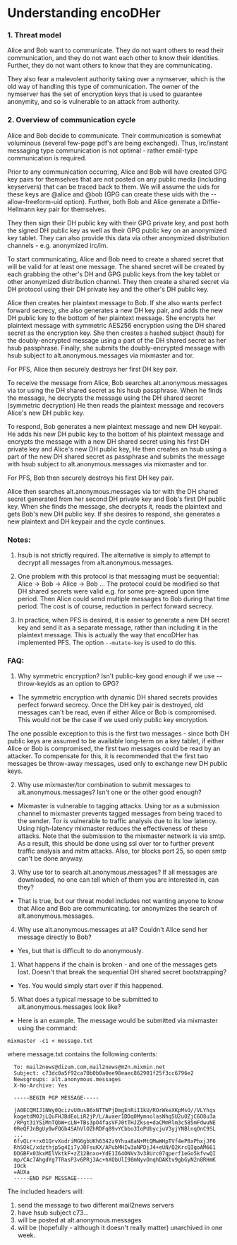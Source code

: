 Understanding encoDHer
===

### 1. Threat model

Alice and Bob want to communicate.  They do not want others to
read their communication, and they do not want each other to
know their identities.  Further, they do not want others to
know that they are communicating.

They also fear a malevolent authority taking over a nymserver,
which is the old way of handling this type of communication.
The owner of the nymserver has the set of encryption keys
that is used to guarantee anonymity, and so is vulnerable to
an attack from authority.

### 2. Overview of communication cycle

Alice and Bob decide to communicate.  Their communication is
somewhat voluminous (several few-page pdf's are being exchanged).
Thus, irc/instant messaging type communication is not optimal -
rather email-type communication is required.

Prior to any communication occurring, Alice and Bob will have
created GPG key pairs for themselves that are not posted on any
public media (including keyservers) that can be traced back
to them.  We will assume the uids for these keys are @alice and
@bob (GPG can create these uids with the --allow-freeform-uid
option). Further, both Bob and Alice generate a Diffie-Hellmann
key pair for themselves.

They then sign their DH public key with their GPG private key,
and post both the signed DH public key as well as their GPG
public key on an anonymized key tablet. They can also provide
this data via other anonymized distribution channels - e.g.
anonymized irc/im.

To start communicating, Alice and Bob need to create
a shared secret that will be valid for at least one message.
The shared secret will be created by each grabbing the
other's DH and GPG public keys from the key tablet or other
anonymized distribution channel.  They then create a
shared secret via DH protocol using their DH private key and
the other's DH public key.

Alice then creates her plaintext message to Bob. If she also
wants perfect forward secrecy, she also generates a new
DH key pair, and adds the new DH public key to the bottom
of her plaintext message. She encrypts her plaintext message
with symmetric AES256 encryption using the DH shared secret
as the encryption key. She then creates a hashed subject
(hsub) for the doubly-encrypted message using a part of the
DH shared secret as her hsub passphrase. Finally, she submits
the doubly-encrypted message with hsub subject to
alt.anonymous.messages via mixmaster and tor.

For PFS, Alice then securely destroys her first DH key pair.

To receive the message from Alice, Bob searches
alt.anonymous.messages via tor using the DH shared
secret as his hsub passphrase.  When he finds the
message, he decrypts the message using the DH shared secret
(symmetric decryption) He then reads the plaintext message
and recovers Alice's new DH public key.

To respond, Bob generates a new plaintext message and
new DH keypair.  He adds his new DH public key to
the bottom of his plaintext message and encrypts
the message with a new DH shared secret using his
first DH private key and Alice's new DH public key,
He then creates an hsub using a part of the new DH shared
secret as passphrase and submits the message with hsub
subject to alt.anonymous.messages via mixmaster and tor.

For PFS, Bob then securely destroys his first DH key pair.

Alice then searches alt.anonymous.messages via tor with
the DH shared secret generated from her second DH private
key and Bob's first DH public key.  When she finds
the message, she decrypts it, reads the plaintext
and gets Bob's new DH public key. If she desires
to respond, she generates a new plaintext and DH
keypair and the cycle continues.

### Notes:

1. hsub is not strictly required.  The alternative
is simply to attempt to decrypt all messages from
alt.anonymous.messages.

2. One problem with this protocol is that messaging
must be sequential: Alice -> Bob -> Alice -> Bob ...
The protocol could be modified so that DH shared
secrets were valid e.g. for some pre-agreed upon
time period.  Then Alice could send multiple
messages to Bob during that time period.  The cost
is of course, reduction in perfect forward secrecy.

3. In practice, when PFS is desired, it is easier to generate a new DH secret
key and send it as a separate message, rather than including
it in the plaintext message.  This is actually the way
that encoDHer has implemented PFS.  The option ```--mutate-key```
is used to do this.

### FAQ:

1. Why symmetric encryption?  Isn't public-key good enough if we use --throw-keyids as an option to GPG?

  * The symmetric encryption with dynamic DH shared secrets provides perfect forward secrecy.  Once the DH key pair is destroyed, old messages can't be read, even if either Alice or Bob is compromised. This would not be the case if we used only public key encryption.

  The one possible exception to this is the first two messages - since both DH public keys are assumed to be available long-term on a key tablet, if either Alice or Bob is compromised, the first two messages could be read by an attacker.  To compensate for this, it is recommended that the first two messages be throw-away messages, used only to exchange new DH public keys.

2. Why use mixmaster/tor combination to submit messages to alt.anonymous.messages? Isn't one or the other good enough?

  * Mixmaster is vulnerable to tagging attacks. Using tor as a submission channel to mixmaster prevents tagged messages from being traced to the sender. Tor is vulnerable to traffic analysis due to its low latency.  Using high-latency mixmaster reduces the effectiveness of these attacks.
  Note that the submission to the mixmaster network is via smtp.  As a result, this should be done using ssl over tor to further prevent traffic analysis and mitm attacks. Also, tor blocks port 25, so open smtp can't be done anyway.

3. Why use tor to search alt.anonymous.messages? If all messages are downloaded, no one can tell which of them you are interested in, can they?

  * That is true, but our threat model includes not wanting anyone to know that Alice and Bob are communicating. tor anonymizes the search of alt.anonymous.messages.

4. Why use alt.anonymous.messages at all?  Couldn't Alice send her message directly to Bob?

  * Yes, but that is difficult to do anonymously.

1. What happens if the chain is broken - and one of the messages gets lost.  Doesn't that break the sequential DH shared secret bootstrapping?

  * Yes.  You would simply start over if this happened.

5. What does a typical message to be submitted to alt.anonymous.messages look like?
  * Here is an example.  The message would be submitted via mixmaster using the command:
```
mixmaster -c1 < message.txt
```
  where message.txt contains the following contents:

```
  To: mail2news@dizum.com,mail2news@m2n.mixmin.net
  Subject: c73dc0a5f92ca70b0b0a0ee98eaec862901f25f3cc6796e2
  Newsgroups: alt.anonymous.messages
  X-No-Archive: Yes

  -----BEGIN PGP MESSAGE-----

  jA0ECQMIJ1NWy0QcizvU0usB6xNTTWPjDmgEnRiI1kU/ROrWkeXKpMsO//VLYhqs
  kogetdM0JjLQuFHJBdEoLiR2jP/L/Avaer1DDq0MymnolasNhq5U2uOZjC6O8u3a
  /RPgt3iYSiMnTQbW+cLN+TBs3pO4fasVFJ0tTHJZkse+daCMmRlm3c585mFdwuNE
  0ReQFJnBgUy0wFQGb4SAhVlOZhRDFq89vYCbbo3IoPUbycjuV3yjYNBlnqOnC9SL
  ...
  6fvQLr+rx01QrvXodriMG6gbUKh6342z9Yhua8aN+MtQMwWHpTVf4eP8xPhxjJF6
  RhSOkC/xdzthjp5g4Ii7yJ0FsuKX/APubMHIw3aNPDjJ4+eUN/Q2KrcQIgoAM661
  DDGBFx03kxMIlVktkF+zZ12Bnxo+YdE1I64ONVv3v38Urc07qperf1eGo5kfvwQI
  mp/CAc7AhgdYg7TRasP3v6PRj3Ac+hXObUlI98mNyvOnqhDAKtv9gbGyN2n8RHmK
  IOck
  =AUXa
  -----END PGP MESSAGE-----
```

  The included headers will:

  1. send the message to two different mail2news servers  
  2. have hsub subject c73...  
  3. will be posted at alt.anonymous.messages  
  4. will be (hopefully - although it doesn't really matter) unarchived in one week.
